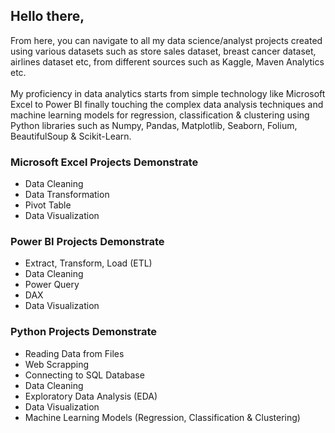 ## Hello there,

From here, you can navigate to all my data science/analyst projects created using various datasets such as store sales dataset, breast cancer dataset, airlines dataset etc,  from different sources such as Kaggle, Maven Analytics etc. <br><br>
My proficiency in data analytics starts from simple technology like Microsoft Excel to Power BI finally touching the complex data analysis techniques and machine learning models for regression, classification & clustering using Python libraries such as Numpy, Pandas, Matplotlib, Seaborn, Folium, BeautifulSoup & Scikit-Learn. 

### Microsoft Excel Projects Demonstrate
- Data Cleaning
- Data Transformation
- Pivot Table
- Data Visualization

### Power BI Projects Demonstrate
- Extract, Transform, Load (ETL)
- Data Cleaning
- Power Query
- DAX
- Data Visualization

### Python Projects Demonstrate
- Reading Data from Files
- Web Scrapping
- Connecting to SQL Database
- Data Cleaning
- Exploratory Data Analysis (EDA)
- Data Visualization
- Machine Learning Models (Regression, Classification & Clustering)

<!---
sheershp99/sheershp99 is a ✨ special ✨ repository because its `README.md` (this file) appears on your GitHub profile.
You can click the Preview link to take a look at your changes.
--->
